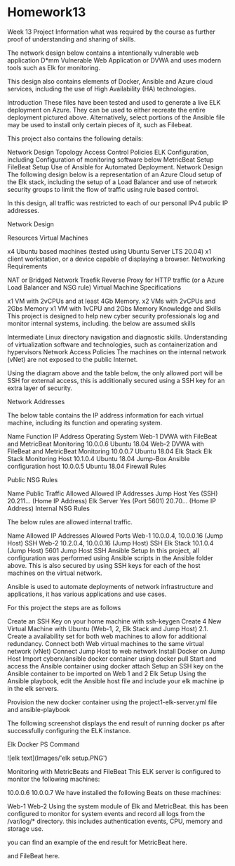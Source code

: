 # Homework13
Week 13
Project Information
what was required by the course as further proof of understanding and sharing of skills.

The network design below contains a intentionally vulnerable web application D*mm Vulnerable Web Application or DVWA and uses modern tools such as Elk for monitoring.

This design also contains elements of Docker, Ansible and Azure cloud services, including the use of High Availability (HA) technologies.

Introduction
These files have been tested and used to generate a live ELK deployment on Azure. They can be used to either recreate the entire deployment pictured above. Alternatively, select portions of the Ansible file may be used to install only certain pieces of it, such as Filebeat.

This project also contains the following details:

Network Design Topology
Access Control Policies
ELK Configuration, including Configuration of monitoring software below
MetricBeat Setup
FileBeat Setup
Use of Ansible for Automated Deployment.
Network Design
The following design below is a representation of an Azure Cloud setup of the Elk stack, including the setup of a Load Balancer and use of network security groups to limit the flow of traffic using rule based control.

In this design, all traffic was restricted to each of our personal IPv4 public IP addresses.

Network Design

Resources
Virtual Machines

x4 Ubuntu based machines (tested using Ubuntu Server LTS 20.04)
x1 client workstation, or a device capable of displaying a browser.
Networking Requirements

NAT or Bridged Network
Traefik Reverse Proxy for HTTP traffic (or a Azure Load Balancer and NSG rule)
Virtual Machine Specifications

x1 VM with 2vCPUs and at least 4Gb Memory.
x2 VMs with 2vCPUs and 2Gbs Memory
x1 VM with 1vCPU and 2Gbs Memory
Knowledge and Skills This project is designed to help new cyber security professionals log and monitor internal systems, including. the below are assumed skills

Intermediate Linux directory navigation and diagnostic skills.
Understanding of virtualization software and technologies, such as containerization and hypervisors
Network Access Policies The machines on the internal network (vNet) are not exposed to the public Internet.

Using the diagram above and the table below, the only allowed port will be SSH for external access, this is additionally secured using a SSH key for an extra layer of security.

Network Addresses

The below table contains the IP address information for each virtual machine, including its function and operating system.

Name	Function	IP Address	Operating System
Web-1	DVWA with FileBeat and MetricBeat Monitoring	10.0.0.6	Ubuntu 18.04
Web-2	DVWA with FileBeat and MetricBeat Monitoring	10.0.0.7	Ubuntu 18.04
Elk Stack	Elk Stack Monitoring Host	10.1.0.4	Ubuntu 18.04
Jump-Box	Ansible configuration host	10.0.0.5	Ubuntu 18.04
Firewall Rules

Public NSG Rules

Name	Public Traffic Allowed	Allowed IP Addresses
Jump Host	Yes (SSH)	20.211... (Home IP Address)
Elk Server	Yes (Port 5601)	20.70... (Home IP Address)
Internal NSG Rules

The below rules are allowed internal traffic.

Name	Allowed IP Addresses	Allowed Ports
Web-1	10.0.0.4, 10.0.0.16 (Jump Host)	SSH
Web-2	10.2.0.4, 10.0.0.16 (Jump Host)	SSH
Elk Stack	10.1.0.4 (Jump Host)	5601
Jump Host		SSH
Ansible Setup
In this project, all configuration was performed using Ansible scripts in the Ansible folder above. This is also secured by using SSH keys for each of the host machines on the virtual network.

Ansible is used to automate deployments of network infrastructure and applications, it has various applications and use cases.

For this project the steps are as follows

Create an SSH Key on your home machine with ssh-keygen
Create 4 New Virtual Machine with Ubuntu (Web-1, 2, Elk Stack and Jump Host) 2.1. Create a availability set for both web machines to allow for additional redundancy.
Connect both Web virtual machines to the same virtual network (vNet)
Connect Jump Host to web network
Install Docker on Jump Host
Import cyberx/ansible docker container using docker pull
Start and access the Ansible container using docker attach
Setup an SSH key on the Ansible container to be imported on Web 1 and 2
Elk Setup
Using the Ansible playbook, edit the Ansible host file and include your elk machine ip in the elk servers.

Provision the new docker container using the project1-elk-server.yml file and ansible-playbook <filepath>

The following screenshot displays the end result of running docker ps after successfully configuring the ELK instance.

Elk Docker PS Command
  
![elk text](Images/'elk setup.PNG')
  
Monitoring with MetricBeats and FileBeat
This ELK server is configured to monitor the following machines:

10.0.0.6
10.0.0.7
We have installed the following Beats on these machines:

Web-1
Web-2
Using the system module of Elk and MetricBeat. this has been configured to monitor for system events and record all logs from the /var/log/* directory. this includes authentication events, CPU, memory and storage use.

you can find an example of the end result for MetricBeat here.



and FileBeat here.

